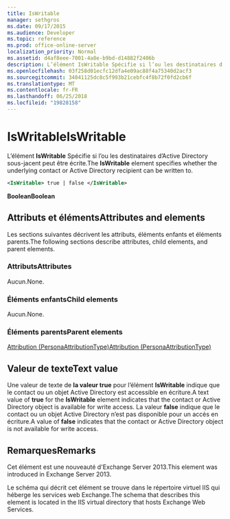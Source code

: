 ```yaml
---
title: IsWritable
manager: sethgros
ms.date: 09/17/2015
ms.audience: Developer
ms.topic: reference
ms.prod: office-online-server
localization_priority: Normal
ms.assetid: d4af8eee-7001-4a8e-b9bd-d14882f2406b
description: L’élément IsWritable Spécifie si l’ou les destinataires d’Active Directory sous-jacent peut être écrite.
ms.openlocfilehash: 03f258d01ecfc12dfa4e09ac88f4a75340d2acf3
ms.sourcegitcommit: 34041125dc8c5f993b21cebfc4f8b72f0fd2cb6f
ms.translationtype: MT
ms.contentlocale: fr-FR
ms.lasthandoff: 06/25/2018
ms.locfileid: "19828158"
---
```

# <a name="iswritable"></a><span data-ttu-id="a71ed-103">IsWritable</span><span class="sxs-lookup"><span data-stu-id="a71ed-103">IsWritable</span></span>

<span data-ttu-id="a71ed-104">L’élément **IsWritable** Spécifie si l’ou les destinataires d’Active Directory sous-jacent peut être écrite.</span><span class="sxs-lookup"><span data-stu-id="a71ed-104">The **IsWritable** element specifies whether the underlying contact or Active Directory recipient can be written to.</span></span> 
  
```XML
<IsWritable> true | false </IsWritable>
```

 <span data-ttu-id="a71ed-105">**Boolean**</span><span class="sxs-lookup"><span data-stu-id="a71ed-105">**Boolean**</span></span>
## <a name="attributes-and-elements"></a><span data-ttu-id="a71ed-106">Attributs et éléments</span><span class="sxs-lookup"><span data-stu-id="a71ed-106">Attributes and elements</span></span>

<span data-ttu-id="a71ed-107">Les sections suivantes décrivent les attributs, éléments enfants et éléments parents.</span><span class="sxs-lookup"><span data-stu-id="a71ed-107">The following sections describe attributes, child elements, and parent elements.</span></span>
  
### <a name="attributes"></a><span data-ttu-id="a71ed-108">Attributs</span><span class="sxs-lookup"><span data-stu-id="a71ed-108">Attributes</span></span>

<span data-ttu-id="a71ed-109">Aucun.</span><span class="sxs-lookup"><span data-stu-id="a71ed-109">None.</span></span>
  
### <a name="child-elements"></a><span data-ttu-id="a71ed-110">Éléments enfants</span><span class="sxs-lookup"><span data-stu-id="a71ed-110">Child elements</span></span>

<span data-ttu-id="a71ed-111">Aucun.</span><span class="sxs-lookup"><span data-stu-id="a71ed-111">None.</span></span>
  
### <a name="parent-elements"></a><span data-ttu-id="a71ed-112">Éléments parents</span><span class="sxs-lookup"><span data-stu-id="a71ed-112">Parent elements</span></span>

[<span data-ttu-id="a71ed-113">Attribution (PersonaAttributionType)</span><span class="sxs-lookup"><span data-stu-id="a71ed-113">Attribution (PersonaAttributionType)</span></span>](attribution-personaattributiontype.md)
  
## <a name="text-value"></a><span data-ttu-id="a71ed-114">Valeur de texte</span><span class="sxs-lookup"><span data-stu-id="a71ed-114">Text value</span></span>

<span data-ttu-id="a71ed-115">Une valeur de texte de **la valeur true** pour l’élément **IsWritable** indique que le contact ou un objet Active Directory est accessible en écriture.</span><span class="sxs-lookup"><span data-stu-id="a71ed-115">A text value of **true** for the **IsWritable** element indicates that the contact or Active Directory object is available for write access.</span></span> <span data-ttu-id="a71ed-116">La valeur **false** indique que le contact ou un objet Active Directory n’est pas disponible pour un accès en écriture.</span><span class="sxs-lookup"><span data-stu-id="a71ed-116">A value of **false** indicates that the contact or Active Directory object is not available for write access.</span></span> 
  
## <a name="remarks"></a><span data-ttu-id="a71ed-117">Remarques</span><span class="sxs-lookup"><span data-stu-id="a71ed-117">Remarks</span></span>

<span data-ttu-id="a71ed-118">Cet élément est une nouveauté d'Exchange Server 2013.</span><span class="sxs-lookup"><span data-stu-id="a71ed-118">This element was introduced in Exchange Server 2013.</span></span>
  
<span data-ttu-id="a71ed-119">Le schéma qui décrit cet élément se trouve dans le répertoire virtuel IIS qui héberge les services web Exchange.</span><span class="sxs-lookup"><span data-stu-id="a71ed-119">The schema that describes this element is located in the IIS virtual directory that hosts Exchange Web Services.</span></span>
  

